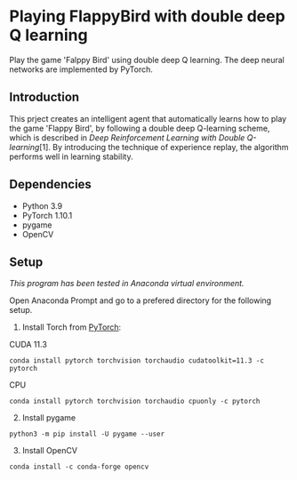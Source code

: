 # Playing FlappyBird with double deep Q learning

Play the game 'Falppy Bird' using double deep Q learning. The deep neural networks are implemented by PyTorch.

## Introduction
This prject creates an intelligent agent that automatically learns how to play the game 'Flappy Bird', by following a double deep Q-learning scheme, which is described in _Deep Reinforcement Learning with Double Q-learning_[1]. By introducing the technique of experience replay, the algorithm performs well in learning stability. 

## Dependencies
- Python 3.9
- PyTorch 1.10.1
- pygame
- OpenCV

## Setup
_This program has been tested in Anaconda virtual environment._

Open Anaconda Prompt and go to a prefered directory for the following setup.
 
1. Install Torch from [PyTorch](https://pytorch.org/):

CUDA 11.3
```
conda install pytorch torchvision torchaudio cudatoolkit=11.3 -c pytorch
```
CPU
```
conda install pytorch torchvision torchaudio cpuonly -c pytorch
```

2. Install pygame
```
python3 -m pip install -U pygame --user
```

3. Install OpenCV
```
conda install -c conda-forge opencv
```
